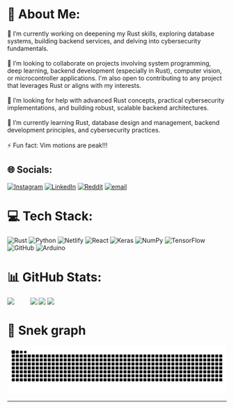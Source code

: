 # 💫 About Me:
🔭 I’m currently working on deepening my Rust skills, exploring database systems, building backend services, and delving into cybersecurity fundamentals.<br><br>👯 I’m looking to collaborate on projects involving system programming, deep learning, backend development (especially in Rust), computer vision, or microcontroller applications. I'm also open to contributing to any project that leverages Rust or aligns with my interests.<br><br>🤝 I’m looking for help with advanced Rust concepts, practical cybersecurity implementations, and building robust, scalable backend architectures.<br><br>🌱 I’m currently learning Rust, database design and management, backend development principles, and cybersecurity practices.<br><br>⚡ Fun fact: Vim motions are peak!!!<br>

## 🌐 Socials:
[![Instagram](https://img.shields.io/badge/Instagram-%23E4405F.svg?logo=Instagram&logoColor=white)](https://instagram.com/fabio_carnavarro) [![LinkedIn](https://img.shields.io/badge/LinkedIn-%230077B5.svg?logo=linkedin&logoColor=white)](https://www.linkedin.com/in/fabio-canavarro-584b232a7/) [![Reddit](https://img.shields.io/badge/Reddit-%23FF4500.svg?logo=Reddit&logoColor=white)](https://reddit.com/user/RedHelioss) [![email](https://img.shields.io/badge/Email-D14836?logo=gmail&logoColor=white)](mailto:fabiocanavarrotoh@gmail.com) 

# 💻 Tech Stack:
![Rust](https://img.shields.io/badge/rust-%23000000.svg?style=flat&logo=rust&logoColor=white) ![Python](https://img.shields.io/badge/python-3670A0?style=flat&logo=python&logoColor=ffdd54)  ![Netlify](https://img.shields.io/badge/netlify-%23000000.svg?style=flat&logo=netlify&logoColor=#00C7B7) ![React](https://img.shields.io/badge/react-%2320232a.svg?style=flat&logo=react&logoColor=%2361DAFB) ![Keras](https://img.shields.io/badge/Keras-%23D00000.svg?style=flat&logo=Keras&logoColor=white) ![NumPy](https://img.shields.io/badge/numpy-%23013243.svg?style=flat&logo=numpy&logoColor=white) ![TensorFlow](https://img.shields.io/badge/TensorFlow-%23FF6F00.svg?style=flat&logo=TensorFlow&logoColor=white) ![GitHub](https://img.shields.io/badge/github-%23121011.svg?style=flat&logo=github&logoColor=white) ![Arduino](https://img.shields.io/badge/-Arduino-00979D?style=flat&logo=Arduino&logoColor=white) 

# 📊 GitHub Stats:
![](https://github-readme-stats.vercel.app/api?username=FabioCanavarro&theme=catppuccin_mocha&hide_border=false&include_all_commits=true&count_private=true) &ensp;&thinsp;&ensp;&thinsp;&ensp;&thinsp; ![](https://github-readme-stats.vercel.app/api/top-langs/?username=FabioCanavarro&layout=donut&theme=catppuccin_mocha&hide_border=false&include_all_commits=true&count_private=true)
![](https://nirzak-streak-stats.vercel.app/?user=FabioCanavarro&theme=catppuccin_mocha&hide_border=false) 
![](https://github-readme-stats.hackclub.dev/api/wakatime?username=149&api_domain=hackatime.hackclub.com&theme=omni&custom_title=Hackatime+Stats&layout=compact&cache_seconds=0&langs_count=8)<br/>

# 🐍 Snek graph
<picture>
  <source media="(prefers-color-scheme: dark)" srcset="https://raw.githubusercontent.com/FabioCanavarro/FabioCanavarro/output/github-contribution-grid-snake-dark.svg">
  <source media="(prefers-color-scheme: light)" srcset="https://raw.githubusercontent.com/FabioCanavarro/FabioCanavarro/output/github-contribution-grid-snake.svg">
  <img alt="github contribution grid snake animation" src="https://raw.githubusercontent.com/FabioCanavarro/FabioCanavarro/output/github-contribution-grid-snake.svg">
</picture>

---


